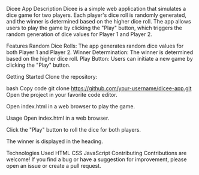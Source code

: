 Dicee App
Description
Dicee is a simple web application that simulates a dice game for two players. Each player's dice roll is randomly generated, and the winner is determined based on the higher dice roll. The app allows users to play the game by clicking the "Play" button, which triggers the random generation of dice values for Player 1 and Player 2.

Features
Random Dice Rolls: The app generates random dice values for both Player 1 and Player 2.
Winner Determination: The winner is determined based on the higher dice roll.
Play Button: Users can initiate a new game by clicking the "Play" button.


Getting Started
Clone the repository:

bash
Copy code
git clone https://github.com/your-username/dicee-app.git
Open the project in your favorite code editor.

Open index.html in a web browser to play the game.

Usage
Open index.html in a web browser.

Click the "Play" button to roll the dice for both players.

The winner is displayed in the heading.

Technologies Used
HTML
CSS
JavaScript
Contributing
Contributions are welcome! If you find a bug or have a suggestion for improvement, please open an issue or create a pull request.
